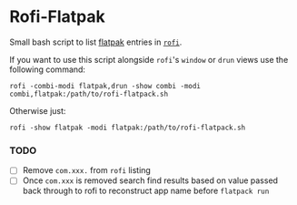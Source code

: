 # Rofi-Flatpak

Small bash script to list [flatpak](https://flatpak.org/) entries in [`rofi`](https://github.com/DaveDavenport/rofi).

If you want to use this script alongside `rofi`'s `window` or `drun` views use the following command:
```
rofi -combi-modi flatpak,drun -show combi -modi combi,flatpak:/path/to/rofi-flatpack.sh
```

Otherwise just:
```
rofi -show flatpak -modi flatpak:/path/to/rofi-flatpack.sh 
```

### TODO
- [ ] Remove `com.xxx.` from `rofi` listing
- [ ] Once `com.xxx` is removed search find results based on value passed back through to rofi to reconstruct app name before `flatpack run`
